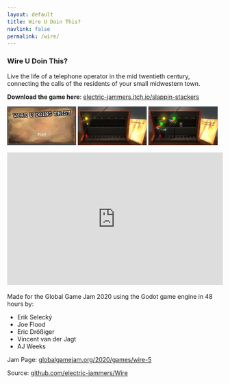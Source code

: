 ```yaml
---
layout: default
title: Wire U Doin This?
navlink: false
permalink: /wire/
---
```


### Wire U Doin This?

Live the life of a telephone operator in the mid twentieth century, connecting the calls of the residents of your small midwestern town.

**Download the game here**: [electric-jammers.itch.io/slappin-stackers](https://electric-jammers.itch.io/slappin-stackers)

<div width="100%">
  <a data-fancybox="gallery" href="/assets/img/wire-01.jpg"><img src="/assets/img/wire-01.jpg" width="32%"></a>
  <a data-fancybox="gallery" href="/assets/img/wire-02.jpg"><img src="/assets/img/wire-02.jpg" width="32%"></a>
  <a data-fancybox="gallery" href="/assets/img/wire-03.jpg"><img src="/assets/img/wire-03.jpg" width="32%"></a>
</div>
<p></p>

<div style="position: relative; padding-bottom: 56.25%; padding-top: 25px; height: 0; margin-bottom: 18px">
  <iframe style="position: absolute; top: 0; left: 0; width: 100%; height: 100%;" src="https://www.youtube.com/embed/nkYnawqeFOU" frameborder="0" allow="accelerometer; autoplay; encrypted-media; gyroscope; picture-in-picture" allowfullscreen></iframe>
</div>

Made for the Global Game Jam 2020 using the Godot game engine in 48 hours by:
- Erik Selecký
- Joe Flood
- Eric Drößiger
- Vincent van der Jagt
- AJ Weeks

Jam Page: [globalgamejam.org/2020/games/wire-5](https://globalgamejam.org/2020/games/wire-5)

Source: [github.com/electric-jammers/Wire](https://github.com/electric-jammers/Wire)
